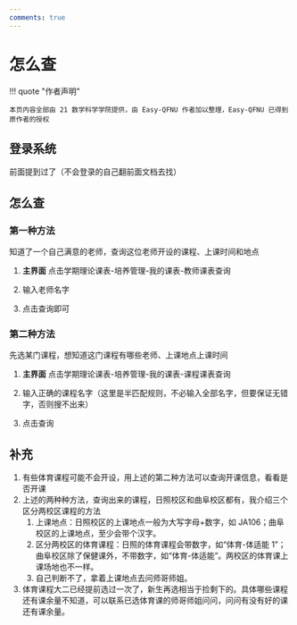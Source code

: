```yaml
---
comments: true
---
```


# 怎么查

!!! quote "作者声明"

    本页内容全部由 21 数学科学学院提供，由 Easy-QFNU 作者加以整理，Easy-QFNU 已得到原作者的授权

## 登录系统

前面提到过了（不会登录的自己翻前面文档去找）

## 怎么查

### 第一种方法

知道了一个自己满意的老师，查询这位老师开设的课程、上课时间和地点

1. **主界面** 点击学期理论课表-培养管理-我的课表-教师课表查询

2. 输入老师名字

3. 点击查询即可

### 第二种方法

先选某门课程，想知道这门课程有哪些老师、上课地点上课时间

1. **主界面** 点击学期理论课表-培养管理-我的课表-课程课表查询

2. 输入正确的课程名字（这里是半匹配规则，不必输入全部名字，但要保证无错字，否则搜不出来）

3. 点击查询

## 补充

1. 有些体育课程可能不会开设，用上述的第二种方法可以查询开课信息，看看是否开课
2. 上述的两种种方法，查询出来的课程，日照校区和曲阜校区都有，我介绍三个区分两校区课程的方法
   1. 上课地点：日照校区的上课地点一般为大写字母+数字，如 JA106；曲阜校区的上课地点，至少会带个汉字。
   2. 区分两校区的体育课程：日照的体育课程会带数字，如“体育-体适能 1”；曲阜校区除了保健课外，不带数字，如“体育-体适能”。两校区的体育课上课场地也不一样。
   3. 自己判断不了，拿着上课地点去问师哥师姐。
3. 体育课程大二已经提前选过一次了，新生再选相当于捡剩下的。具体哪些课程还有课余量不知道，可以联系已选体育课的师哥师姐问问，问问有没有好的课还有课余量。
